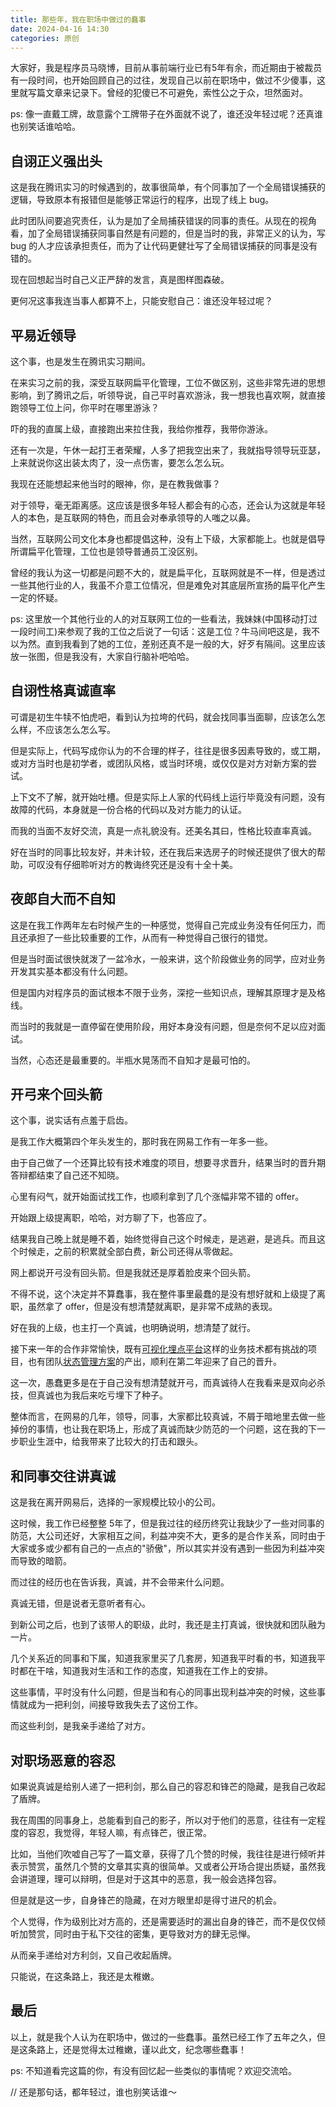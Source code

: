 ```yaml
---
title: 那些年，我在职场中做过的蠢事
date: 2024-04-16 14:30
categories: 原创
---
```


大家好，我是程序员马晓博，目前从事前端行业已有5年有余，而近期由于被裁员有一段时间，也开始回顾自己的过往，发现自己以前在职场中，做过不少傻事，这里就写篇文章来记录下。曾经的犯傻已不可避免，索性公之于众，坦然面对。

ps: 像一直戴工牌，故意露个工牌带子在外面就不说了，谁还没年轻过呢？还真谁也别笑话谁哈哈。

<!--more-->

## 自诩正义强出头

这是我在腾讯实习的时候遇到的，故事很简单，有个同事加了一个全局错误捕获的逻辑，导致原本有报错但是能够正常运行的程序，出现了线上 bug。

此时团队间要追究责任，认为是加了全局捕获错误的同事的责任。从现在的视角看，加了全局错误捕获同事自然是有问题的，但是当时的我，非常正义的认为，写 bug 的人才应该承担责任，而为了让代码更健壮写了全局错误捕获的同事是没有错的。

现在回想起当时自己义正严辞的发言，真是图样图森破。

更何况这事我连当事人都算不上，只能安慰自己：谁还没年轻过呢？

## 平易近领导

这个事，也是发生在腾讯实习期间。

在来实习之前的我，深受互联网扁平化管理，工位不做区别，这些非常先进的思想影响，到了腾讯之后，听领导说，自己平时喜欢游泳，我一想我也喜欢啊，就直接跑领导工位上问，你平时在哪里游泳？

吓的我的直属上级，直接跑出来拉住我，我给你推荐，我带你游泳。

还有一次是，午休一起打王者荣耀，人多了把我空出来了，我就指导领导玩亚瑟，上来就说你这出装太肉了，没一点伤害，要怎么怎么玩。

我现在还能想起来他当时的眼神，你，是在教我做事？

对于领导，毫无距离感。这应该是很多年轻人都会有的心态，还会认为这就是年轻人的本色，是互联网的特色，而且会对奉承领导的人嗤之以鼻。

当然，互联网公司文化本身也都提倡这种，没有上下级，大家都能上。也就是倡导所谓扁平化管理，工位也是领导普通员工没区别。

曾经的我认为这一切都是问题不大的，就是扁平化，互联网就是不一样，但是透过一些其他行业的人，我虽不介意工位情况，但是难免对其底层所宣扬的扁平化产生一定的怀疑。

ps: 这里放一个其他行业的人的对互联网工位的一些看法，我妹妹(中国移动打过一段时间工)来参观了我的工位之后说了一句话：这是工位？牛马间吧这是，我不以为然。直到我看到了她的工位，差别还真不是一般的大，好歹有隔间。这里应该放一张图，但是我没有，大家自行脑补吧哈哈。

## 自诩性格真诚直率

可谓是初生牛犊不怕虎吧，看到认为拉垮的代码，就会找同事当面聊，应该怎么怎么样，不应该怎么怎么写。

但是实际上，代码写成你认为的不合理的样子，往往是很多因素导致的，或工期，或对方当时也是初学者，或团队风格，或当时环境，或仅仅是对方对新方案的尝试。

上下文不了解，就开始吐槽。但是实际上人家的代码线上运行毕竟没有问题，没有故障的代码，本身就是一份合格的代码以及对方能力的认证。

而我的当面不友好交流，真是一点礼貌没有。还美名其曰，性格比较直率真诚。

好在当时的同事比较友好，并未计较，还在我后来选房子的时候还提供了很大的帮助，可叹没有仔细聆听对方的教诲终究还是没有十全十美。

## 夜郎自大而不自知

这是在我工作两年左右时候产生的一种感觉，觉得自己完成业务没有任何压力，而且还承担了一些比较重要的工作，从而有一种觉得自己很行的错觉。

但是当时面试很快就泼了一盆冷水，一般来讲，这个阶段做业务的同学，应对业务开发其实基本都没有什么问题。

但是国内对程序员的面试根本不限于业务，深挖一些知识点，理解其原理才是及格线。

而当时的我就是一直停留在使用阶段，用好本身没有问题，但是奈何不足以应对面试。

当然，心态还是最重要的。半瓶水晃荡而不自知才是最可怕的。

## 开弓来个回头箭

这个事，说实话有点羞于启齿。

是我工作大概第四个年头发生的，那时我在网易工作有一年多一些。

由于自己做了一个还算比较有技术难度的项目，想要寻求晋升，结果当时的晋升期答辩都结束了自己还不知晓。

心里有闷气，就开始面试找工作，也顺利拿到了几个涨幅非常不错的 offer。

开始跟上级提离职，哈哈，对方聊了下，也答应了。

结果我自己晚上就是睡不着，始终觉得自己这个时候走，是逃避，是逃兵。而且这个时候走，之前的积累就全部白费，新公司还得从零做起。

网上都说开弓没有回头箭。但是我就还是厚着脸皮来个回头箭。

不得不说，这个决定并不算蠢事，我在整件事里最蠢的是没有想好就和上级提了离职，虽然拿了 offer，但是没有想清楚就离职，是非常不成熟的表现。

好在我的上级，也主打一个真诚，也明确说明，想清楚了就行。

接下来一年的合作非常愉快，既有[可视化埋点平台](https://juejin.cn/post/7156070053635424264)这样的业务技术都有挑战的项目，也有团队[状态管理方案](https://juejin.cn/post/7213189189303353403)的产出，顺利在第二年迎来了自己的晋升。

这一次，愚蠢更多是在于自己没有想清楚就开弓，而真诚待人在我看来是双向必杀技，但真诚也为我后来吃亏埋下了种子。

整体而言，在网易的几年，领导，同事，大家都比较真诚，不屑于暗地里去做一些掉份的事情，也让我在职场上，形成了真诚而缺少防范的一个问题，这在我的下一步职业生涯中，给我带来了比较大的打击和跟头。

## 和同事交往讲真诚

这是我在离开网易后，选择的一家规模比较小的公司。

这时候，我工作已经整整 5年了，但是我过往的经历终究让我缺少了一些对同事的防范，大公司还好，大家相互之间，利益冲突不大，更多的是合作关系，同时由于大家或多或少都有自己的一点点的"骄傲"，所以其实并没有遇到一些因为利益冲突而导致的暗箭。

而过往的经历也在告诉我，真诚，并不会带来什么问题。

真诚无错，但是说者无意听者有心。

到新公司之后，也到了该带人的职级，此时，我还是主打真诚，很快就和团队融为一片。

几个关系近的同事和下属，知道我家里买了几套房，知道我平时看的书，知道我平时都在干啥，知道我对生活和工作的态度，知道我在工作上的安排。

这些事情，平时没有什么问题，但是当和有心的同事出现利益冲突的时候，这些事情就成为一把利剑，间接导致我失去了这份工作。

而这些利剑，是我亲手递给了对方。

## 对职场恶意的容忍

如果说真诚是给别人递了一把利剑，那么自己的容忍和锋芒的隐藏，是我自己收起了盾牌。

我在周围的同事身上，总能看到自己的影子，所以对于他们的恶意，往往有一定程度的容忍，我觉得，年轻人嘛，有点锋芒，很正常。

比如，当他们吹嘘自己写了一篇文章，获得了几个赞的时候，我往往是进行倾听并表示赞赏，虽然几个赞的文章其实真的很简单。又或者公开场合提出质疑，虽然我会讲道理，理可以辩明，但是对于这其中的恶意，我一般会选择包容。

但是就是这一步，自身锋芒的隐藏，在对方眼里却是得寸进尺的机会。

个人觉得，作为级别比对方高的，还是需要适时的漏出自身的锋芒，而不是仅仅倾听加赞赏，同时由于私下交往的密集，更导致对方的肆无忌惮。

从而亲手递给对方利剑，又自己收起盾牌。

只能说，在这条路上，我还是太稚嫩。

## 最后

以上，就是我个人认为在职场中，做过的一些蠢事。虽然已经工作了五年之久，但是这条路上，还是觉得太过稚嫩，谨以此文，纪念哪些蠢事！

ps: 不知道看完这篇的你，有没有回忆起一些类似的事情呢？欢迎交流哈。

// 还是那句话，都年轻过，谁也别笑话谁～
